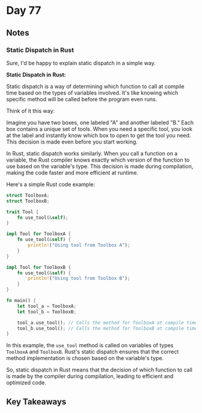 # Day 77

## Notes

### Static Dispatch in Rust

Sure, I'd be happy to explain static dispatch in a simple way.

**Static Dispatch in Rust:**

Static dispatch is a way of determining which function to call at compile time based on the types of variables involved. It's like knowing which specific method will be called before the program even runs.

Think of it this way:

Imagine you have two boxes, one labeled "A" and another labeled "B." Each box contains a unique set of tools. When you need a specific tool, you look at the label and instantly know which box to open to get the tool you need. This decision is made even before you start working.

In Rust, static dispatch works similarly. When you call a function on a variable, the Rust compiler knows exactly which version of the function to use based on the variable's type. This decision is made during compilation, making the code faster and more efficient at runtime.

Here's a simple Rust code example:

```rust
struct ToolboxA;
struct ToolboxB;

trait Tool {
    fn use_tool(&self);
}

impl Tool for ToolboxA {
    fn use_tool(&self) {
        println!("Using tool from Toolbox A");
    }
}

impl Tool for ToolboxB {
    fn use_tool(&self) {
        println!("Using tool from Toolbox B");
    }
}

fn main() {
    let tool_a = ToolboxA;
    let tool_b = ToolboxB;

    tool_a.use_tool(); // Calls the method for ToolboxA at compile time
    tool_b.use_tool(); // Calls the method for ToolboxB at compile time
}
```

In this example, the `use_tool` method is called on variables of types `ToolboxA` and `ToolboxB`. Rust's static dispatch ensures that the correct method implementation is chosen based on the variable's type.

So, static dispatch in Rust means that the decision of which function to call is made by the compiler during compilation, leading to efficient and optimized code.

## Key Takeaways
